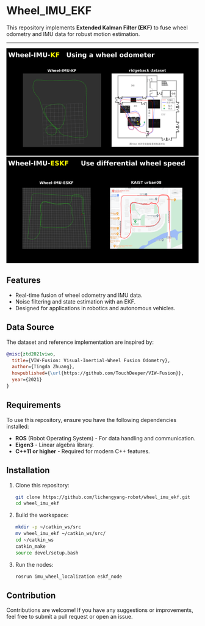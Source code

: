 # Wheel_IMU_EKF

This repository implements **Extended Kalman Filter (EKF)** to fuse wheel odometry and IMU data for robust motion estimation.

---
![alt text](/pics/image1.png)
![Algorithm Overview](/pics/image2.png)

## Features

- Real-time fusion of wheel odometry and IMU data.
- Noise filtering and state estimation with an EKF.
- Designed for applications in robotics and autonomous vehicles.

## Data Source

The dataset and reference implementation are inspired by:

```bibtex
@misc{ztd2021viwo,
  title={VIW-Fusion: Visual-Inertial-Wheel Fusion Odometry},
  author={Tingda Zhuang},
  howpublished={\url{https://github.com/TouchDeeper/VIW-Fusion}},
  year={2021}
}
```

## Requirements

To use this repository, ensure you have the following dependencies installed:

- **ROS** (Robot Operating System) - For data handling and communication.
- **Eigen3** - Linear algebra library.
- **C++11 or higher** - Required for modern C++ features.

## Installation

1. Clone this repository:
   ```bash
   git clone https://github.com/lichengyang-robot/wheel_imu_ekf.git
   cd wheel_imu_ekf
   ```

2. Build the workspace:
   ```bash
   mkdir -p ~/catkin_ws/src
   mv wheel_imu_ekf ~/catkin_ws/src/
   cd ~/catkin_ws
   catkin_make
   source devel/setup.bash
   ```

3. Run the nodes:
   ```bash
   rosrun imu_wheel_localization eskf_node
   ```


## Contribution

Contributions are welcome! If you have any suggestions or improvements, feel free to submit a pull request or open an issue.
